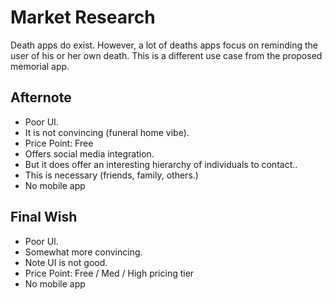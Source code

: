 # Market Research
Death apps do exist. However, a lot of deaths apps focus on reminding the user of his or her own death. This is a different use case from the proposed memorial app.
## Afternote
* Poor UI.
* It is not convincing (funeral home vibe).
* Price Point: Free
* Offers social media integration. 
* But it does offer an interesting hierarchy of individuals to contact..
* This is necessary (friends, family, others.)
* No mobile app

## Final Wish
* Poor UI.
* Somewhat more convincing.
* Note UI is not good. 
* Price Point: Free / Med / High pricing tier
* No mobile app


 

	
